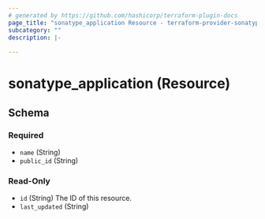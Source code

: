 ```yaml
---
# generated by https://github.com/hashicorp/terraform-plugin-docs
page_title: "sonatype_application Resource - terraform-provider-sonatype-pf"
subcategory: ""
description: |-
  
---
```


# sonatype_application (Resource)





<!-- schema generated by tfplugindocs -->
## Schema

### Required

- `name` (String)
- `public_id` (String)

### Read-Only

- `id` (String) The ID of this resource.
- `last_updated` (String)
